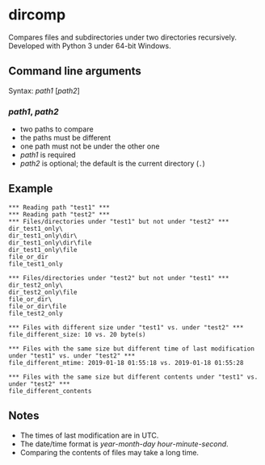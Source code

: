 # dircomp
Compares files and subdirectories under two directories recursively.
Developed with Python 3 under 64-bit Windows.

## Command line arguments

Syntax: *path1* [*path2*]

### *path1*, *path2*
* two paths to compare
* the paths must be different
* one path must not be under the other one
* *path1* is required
* *path2* is optional; the default is the current directory (`.`)

## Example
```
*** Reading path "test1" ***
*** Reading path "test2" ***
*** Files/directories under "test1" but not under "test2" ***
dir_test1_only\
dir_test1_only\dir\
dir_test1_only\dir\file
dir_test1_only\file
file_or_dir
file_test1_only

*** Files/directories under "test2" but not under "test1" ***
dir_test2_only\
dir_test2_only\file
file_or_dir\
file_or_dir\file
file_test2_only

*** Files with different size under "test1" vs. under "test2" ***
file_different_size: 10 vs. 20 byte(s)

*** Files with the same size but different time of last modification under "test1" vs. under "test2" ***
file_different_mtime: 2019-01-18 01:55:18 vs. 2019-01-18 01:55:28

*** Files with the same size but different contents under "test1" vs. under "test2" ***
file_different_contents
```

## Notes
* The times of last modification are in UTC.
* The date/time format is *year*-*month*-*day* *hour*-*minute*-*second*.
* Comparing the contents of files may take a long time.

